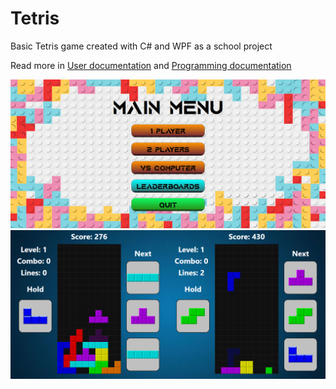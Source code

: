 # Tetris
Basic Tetris game created with C# and WPF as a school project

Read more in [User documentation](Documentation/user_documentation.md) and [Programming documentation](Documentation/programming_documentation.md)

![Main Menu screen](/Previews/preview1.png?raw=true "Main Menu screen")
![Game screen](/Previews/preview2.png?raw=true "Game screen")
